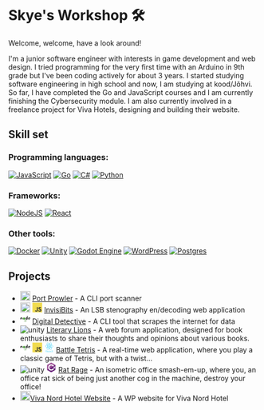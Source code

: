 
# Skye's Workshop  🛠️
Welcome, welcome, have a look around!

I'm a junior software engineer with interests in game development and web design. I tried programming for the very first time with an Arduino in 9th grade but I've been coding actively for about 3 years. I started studying software engineering in high school and now, I am studying at kood/Jõhvi. So far, I have completed the Go and JavaScript courses and I am currently finishing the Cybersecurity module. I am also currently involved in a freelance project for Viva Hotels, designing and building their website.

## Skill set
### Programming languages:
[![JavaScript](https://img.shields.io/badge/JavaScript-F7DF1E?logo=javascript&logoColor=000)](https://developer.mozilla.org/en-US/docs/Web/JavaScript)
[![Go](https://img.shields.io/badge/Go-%2300ADD8.svg?&logo=go&logoColor=white)](https://go.dev)
[![C#](https://custom-icon-badges.demolab.com/badge/C%23-9179E4.svg?logo=cshrp&logoColor=white)](https://learn.microsoft.com/en-us/dotnet/csharp/tour-of-csharp/)
[![Python](https://img.shields.io/badge/Python-3776AB?logo=python&logoColor=fff)](#)
### Frameworks:
[![NodeJS](https://img.shields.io/badge/Node.js-6DA55F?logo=node.js&logoColor=white)](https://nodejs.org/en)
[![React](https://img.shields.io/badge/React-%2320232a.svg?logo=react&logoColor=%2361DAFB)](https://react.dev)
### Other tools:
[![Docker](https://img.shields.io/badge/Docker-2496ED?logo=docker&logoColor=fff)](https://www.docker.com)
[![Unity](https://img.shields.io/badge/Unity-%23000000.svg?logo=unity&logoColor=white)](https://unity.com)
[![Godot Engine](https://img.shields.io/badge/Godot-%23FFFFFF.svg?logo=godot-engine)](https://godotengine.org)
[![WordPress](https://img.shields.io/badge/WordPress-%2321759B.svg?logo=wordpress&logoColor=white)](https://wordpress.com)
[![Postgres](https://img.shields.io/badge/Postgres-%23316192.svg?logo=postgresql&logoColor=white)](https://www.postgresql.org)

## Projects
- <img src="https://devicon-website.vercel.app/api/python/original.svg" width="20" height="20"></img> [Port Prowler](https://github.com/AnotherSkye2/port-prowler) - A CLI port scanner
- <img src="https://devicon-website.vercel.app/api/python/original.svg" width="20" height="20"></img> <img src="https://raw.githubusercontent.com/devicons/devicon/master/icons/javascript/javascript-original.svg" alt="javascript" width="20" height="20"/> [InvisiBits](https://github.com/AnotherSkye2/invisibits) - An LSB stenography en/decoding web application
- <img src="https://raw.githubusercontent.com/devicons/devicon/master/icons/nodejs/nodejs-original-wordmark.svg" alt="nodejs" width="20" height="20"/> [Digital Detective](https://github.com/AnotherSkye2/digital-detective) - A CLI tool that scrapes the internet for data
- <img src="https://github.com/rfyiamcool/golang_logo/blob/master/png/golang_58.png" alt="unity" width="45" height="20"/> [Literary Lions](https://github.com/AnotherSkye2/literary-lions.git) - A web forum application, designed for book enthusiasts to share their thoughts and opinions about various books.
- <img src="https://raw.githubusercontent.com/devicons/devicon/master/icons/nodejs/nodejs-original-wordmark.svg" alt="nodejs" width="20" height="20"/> <img src="https://raw.githubusercontent.com/devicons/devicon/master/icons/javascript/javascript-original.svg" alt="javascript" width="20" height="20"/> <img src="https://raw.githubusercontent.com/devicons/devicon/master/icons/react/react-original-wordmark.svg" alt="react" width="20" height="20"/>
[Battle Tetris](https://github.com/AnotherSkye2/battle-tetris) - A real-time web application, where you play a classic game of Tetris, but with a twist...
- <img src="https://www.vectorlogo.zone/logos/unity3d/unity3d-icon.svg" alt="unity" width="20" height="20"/> <img src="https://raw.githubusercontent.com/devicons/devicon/master/icons/csharp/csharp-original.svg" alt="csharp" width="20" height="20"/> [Rat Rage](https://github.com/AnotherSkye2/rat_rage) - An isometric office smash-em-up, where you, an office rat sick of being just another cog in the machine, destroy your office!
- <img src="https://raw.githubusercontent.com/FortAwesome/Font-Awesome/6.x/svgs/brands/wordpress.svg" width="20" height="20">[Viva Nord Hotel Website](https://vivahotels.ee) - A WP website for Viva Nord Hotel
  
<link rel="stylesheet" href="https://cdnjs.cloudflare.com/ajax/libs/font-awesome/4.7.0/css/font-awesome.min.css">
<link rel="stylesheet" type='text/css' href="https://cdn.jsdelivr.net/gh/devicons/devicon@latest/devicon.min.css" />


